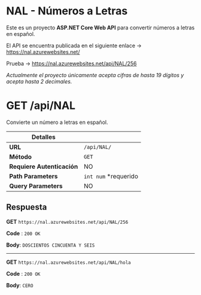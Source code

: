 # NAL - Números a Letras

Este es un proyecto **ASP.NET Core Web API** para convertir números a letras en español.

El API se encuentra publicada en el siguiente enlace -> https://nal.azurewebsites.net/

Prueba -> https://nal.azurewebsites.net/api/NAL/256

*Actualmente el proyecto únicamente acepta cifras de hasta 19 dígitos y acepta hasta 2 decimales.*

# GET /api/NAL

Convierte un número a letras en español.

|Detalles||
|---|---|
|**URL**|`/api/NAL/`|
|**Método**|`GET`|
|**Requiere Autenticación**|NO|
|**Path Parameters**|`int num` *requerido|
|**Query Parameters**|NO|

## Respuesta

**GET** `https://nal.azurewebsites.net/api/NAL/256`

**Code** : `200 OK`

**Body**: `DOSCIENTOS CINCUENTA Y SEIS`

---
**GET** `https://nal.azurewebsites.net/api/NAL/hola`

**Code** : `200 OK`

**Body**: `CERO`